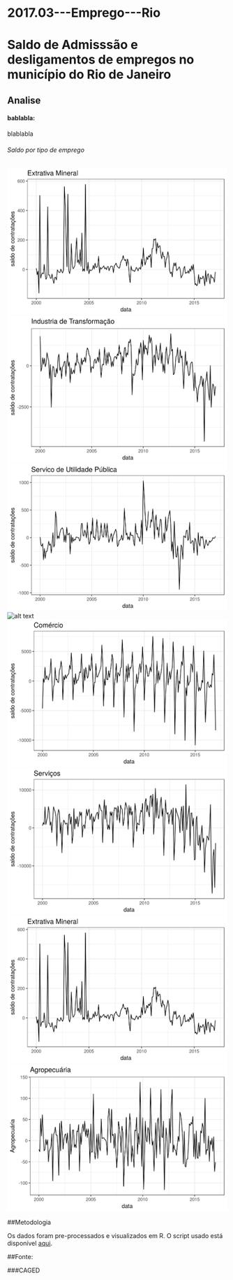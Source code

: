 # 2017.03---Emprego---Rio

# Saldo de Admisssão e desligamentos de empregos no município do Rio de Janeiro


## Analise
#### bablabla:

blablabla

###### Saldo por tipo de emprego

![alt text](plots_raw/extrativ_mineral.png)
![alt text](plots_raw/industria_de_transformacao.png)
![alt text](plots_raw/servico_de_utilidade_publica.png)
![alt text](plots_raw/construcao_civil.png)
![alt text](plots_raw/comercio.png)
![alt text](plots_raw/servicos.png)
![alt text](plots_raw/extrativa_mineral.png)
![alt text](plots_raw/agropecuaria.png)



##Metodologia

Os dados foram pre-processados e visualizados em R. O script usado está disponível [aqui](https://github.com/database-RJ/2017.03---Emprego---Rio/blob/master/admissao_desligamento.R).


##Fonte:

###CAGED
